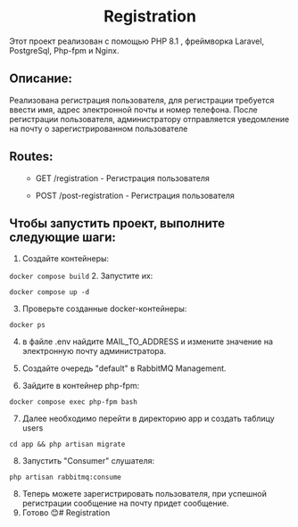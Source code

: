 <h1 align="center">Registration</h1>
  <p> Этот проект реализован с помощью PHP 8.1 , фреймворка Laravel, PostgreSql, Php-fpm и Nginx.
 <h2>Описание:</h2>
  <p> Реализована регистрация пользователя, для регистрации требуется ввести имя, адрес электронной почты и номер телефона. 
После регистрации пользователя, администратору отправляется уведомление на почту о зарегистрированном пользователе</p>
<h2>Routes:</h2>
<ul>

- GET /registration - Регистрация пользователя

- POST /post-registration - Регистрация пользователя

</ul>

<h2> Чтобы запустить проект, выполните следующие шаги:</h2>

1. Создайте контейнеры:

```docker compose build```
2. Запустите их:

```docker compose up -d```

3. Проверьте созданные docker-контейнеры:

```docker ps```

4.  в файле .env найдите MAIL_TO_ADDRESS и измените значение на электронную почту администратора.

5. Создайте очередь "default" в RabbitMQ Management.

6. Зайдите в контейнер php-fpm:

```docker compose exec php-fpm bash```

7. Далее необходимо перейти в директорию app и создать таблицу users

```cd app && php artisan migrate```

8. Запустить "Consumer" слушателя:

```php artisan rabbitmq:consume```

8. Теперь можете зарегистрировать пользователя, при успешной регистрации сообщение на почту придет сообщение.
9. Готово 😊# Registration
